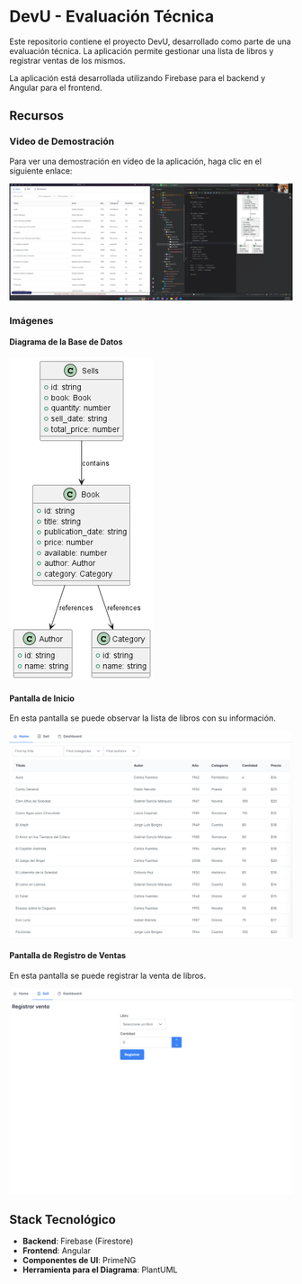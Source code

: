 # DevU - Evaluación Técnica

Este repositorio contiene el proyecto DevU, desarrollado como parte de una evaluación técnica. La aplicación permite gestionar una lista de libros y registrar ventas de los mismos.

La aplicación está desarrollada utilizando Firebase para el backend y Angular para el frontend.

## Recursos

### Video de Demostración

Para ver una demostración en video de la aplicación, haga clic en el siguiente enlace:

[![Demostración](public/video.png)](https://drive.google.com/file/d/1XH7T_GPo0F7hhjx4cJeFEKTVqJr_MyFf/view?usp=sharing)

### Imágenes

#### Diagrama de la Base de Datos

![Diagrama de la Base de Datos](public/db.png)

#### Pantalla de Inicio

En esta pantalla se puede observar la lista de libros con su información.

![Pantalla de Inicio](public/home.png)

#### Pantalla de Registro de Ventas

En esta pantalla se puede registrar la venta de libros.

![Pantalla de Registro de Ventas](public/sell.png)

## Stack Tecnológico

- **Backend**: Firebase (Firestore)
- **Frontend**: Angular
- **Componentes de UI**: PrimeNG
- **Herramienta para el Diagrama**: PlantUML


